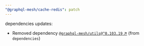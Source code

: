 ```yaml
---
"@graphql-mesh/cache-redis": patch
---
```

dependencies updates:
  - Removed dependency [`@graphql-mesh/utils@^0.103.19` ↗︎](https://www.npmjs.com/package/@graphql-mesh/utils/v/0.103.19) (from `dependencies`)
